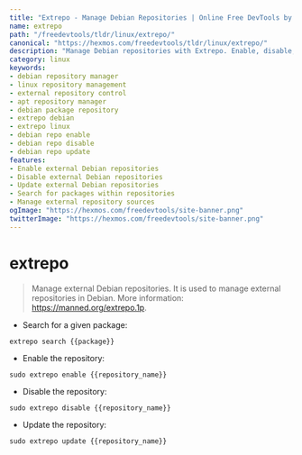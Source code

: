 ```yaml
---
title: "Extrepo - Manage Debian Repositories | Online Free DevTools by Hexmos"
name: extrepo
path: "/freedevtools/tldr/linux/extrepo/"
canonical: "https://hexmos.com/freedevtools/tldr/linux/extrepo/"
description: "Manage Debian repositories with Extrepo. Enable, disable, and update external repositories easily on your Linux system. Free online tool, no registration required."
category: linux
keywords:
- debian repository manager
- linux repository management
- external repository control
- apt repository manager
- debian package repository
- extrepo debian
- extrepo linux
- debian repo enable
- debian repo disable
- debian repo update
features:
- Enable external Debian repositories
- Disable external Debian repositories
- Update external Debian repositories
- Search for packages within repositories
- Manage external repository sources
ogImage: "https://hexmos.com/freedevtools/site-banner.png"
twitterImage: "https://hexmos.com/freedevtools/site-banner.png"
---
```


# extrepo

> Manage external Debian repositories.
> It is used to manage external repositories in Debian.
> More information: <https://manned.org/extrepo.1p>.

- Search for a given package:

`extrepo search {{package}}`

- Enable the repository:

`sudo extrepo enable {{repository_name}}`

- Disable the repository:

`sudo extrepo disable {{repository_name}}`

- Update the repository:

`sudo extrepo update {{repository_name}}`
